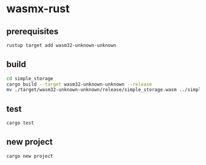 # wasmx-rust

## prerequisites

```bash
rustup target add wasm32-unknown-unknown
```

## build

```bash
cd simple_storage
cargo build --target wasm32-unknown-unknown --release
mv ./target/wasm32-unknown-unknown/release/simple_storage.wasm ../simple_storage.wasm
```

## test

```bash
cargo test
```

## new project

```bash
cargo new project
```
